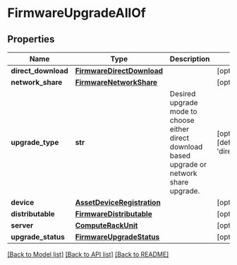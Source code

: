 # FirmwareUpgradeAllOf

## Properties
Name | Type | Description | Notes
------------ | ------------- | ------------- | -------------
**direct_download** | [**FirmwareDirectDownload**](FirmwareDirectDownload.md) |  | [optional] 
**network_share** | [**FirmwareNetworkShare**](FirmwareNetworkShare.md) |  | [optional] 
**upgrade_type** | **str** | Desired upgrade mode to choose either direct download based upgrade or network share upgrade.    | [optional] [default to 'direct_upgrade']
**device** | [**AssetDeviceRegistration**](.md) |  | [optional] 
**distributable** | [**FirmwareDistributable**](.md) |  | [optional] 
**server** | [**ComputeRackUnit**](.md) |  | [optional] 
**upgrade_status** | [**FirmwareUpgradeStatus**](.md) |  | [optional] 

[[Back to Model list]](../README.md#documentation-for-models) [[Back to API list]](../README.md#documentation-for-api-endpoints) [[Back to README]](../README.md)


